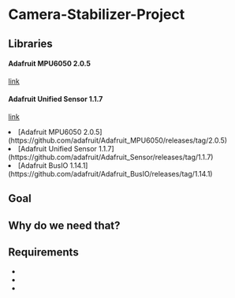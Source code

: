 # Camera-Stabilizer-Project

<h2> Libraries </h2>

<h4>Adafruit MPU6050 2.0.5</h4>

[link](https://github.com/adafruit/Adafruit_MPU6050/releases/tag/2.0.5)

<h4>Adafruit Unified Sensor 1.1.7</h4>

[link](https://github.com/adafruit/Adafruit_Sensor/releases/tag/1.1.7)


  <li>[Adafruit MPU6050 2.0.5](https://github.com/adafruit/Adafruit_MPU6050/releases/tag/2.0.5)</li>
  <li>[Adafruit Unified Sensor 1.1.7](https://github.com/adafruit/Adafruit_Sensor/releases/tag/1.1.7)</li>
  <li>[Adafruit BusIO 1.14.1](https://github.com/adafruit/Adafruit_BusIO/releases/tag/1.14.1)</li>
</ul>

<h2> Goal </h2>
<p></p>

<h2> Why do we need that? </h2>
<p></p>

<h2> Requirements </h2>
<p></p>
<b>
<ul>
  <li></li>
  <li></li>
  <li></li>
</ul>
</b>
